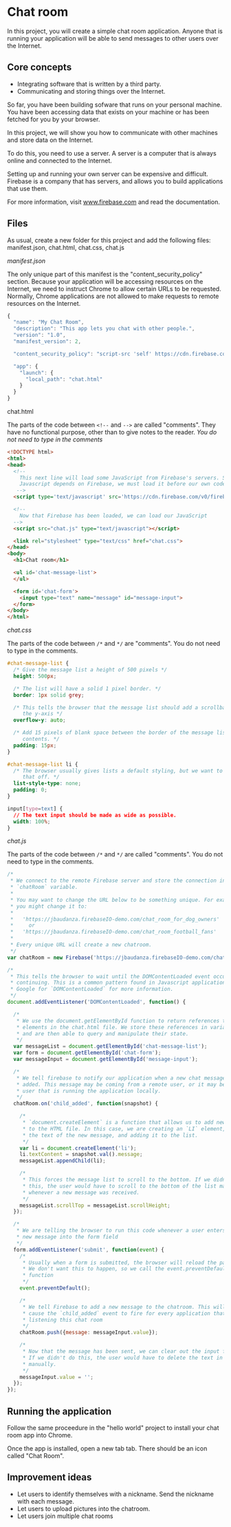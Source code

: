 # Chat room

In this project, you will create a simple chat room application. Anyone that is running your application will be able to
send messages to other users over the Internet.

## Core concepts

  * Integrating software that is written by a third party.
  * Communicating and storing things over the Internet.

So far, you have been building sofware that runs on your personal machine. You have been accessing data that exists
on your machine or has been fetched for you by your browser.

In this project, we will show you how to communicate with other machines and store data on the Internet.

To do this, you need to use a server. A server is a computer that is always online and connected to the Internet.

Setting up and running your own server can be expensive and difficult. Firebase is a company that has servers, and allows
you to build applications that use them.

For more information, visit www.firebase.com and read the documentation.

## Files

As usual, create a new folder for this project and add the following files: manifest.json, chat.html, chat.css, chat.js

*manifest.json*

The only unique part of this manifest is the "content_security_policy" section. Because your application will be accessing
resources on the Internet, we need to instruct Chrome to allow certain URLs to be requested. Normally, Chrome applications
are not allowed to make requests to remote resources on the Internet.

~~~ javascript
{
  "name": "My Chat Room",
  "description": "This app lets you chat with other people.",
  "version": "1.0",
  "manifest_version": 2,

  "content_security_policy": "script-src 'self' https://cdn.firebase.com https://jbaudanza.firebaseIO-demo.com/ https://s-demo.firebaseio-demo.com/; object-src 'self'",

  "app": {
    "launch": {
      "local_path": "chat.html"
    }
  }
}
~~~

chat.html

The parts of the code between `<!--` and `-->` are called "comments". They have
no functional purpose, other than to give notes to the reader. *You do not need
to type in the comments*

~~~ html
<!DOCTYPE html>
<html>
<head>
  <!--
    This next line will load some JavaScript from Firebase's servers. Since our
    Javascript depends on Firebase, we must load it before our own code.
   -->
  <script type='text/javascript' src='https://cdn.firebase.com/v0/firebase.js'></script>

  <!--
    Now that Firebase has been loaded, we can load our JavaScript
  -->
  <script src="chat.js" type="text/javascript"></script>

  <link rel="stylesheet" type="text/css" href="chat.css">
</head>
<body>
  <h1>Chat room</h1>

  <ul id='chat-message-list'>
  </ul>

  <form id='chat-form'>
    <input type="text" name="message" id="message-input">
  </form>
</body>
</html>
~~~

<div class='break'></div>

*chat.css*

The parts of the code between `/*` and `*/` are "comments". You do not need to
type in the comments.

~~~ css
#chat-message-list {
  /* Give the message list a height of 500 pixels */
  height: 500px;

  /* The list will have a solid 1 pixel border. */
  border: 1px solid grey;

  /* This tells the browser that the message list should add a scrollbar to
     the y-axis */
  overflow-y: auto;

  /* Add 15 pixels of blank space between the border of the message list and its
     contents. */
  padding: 15px;
}

#chat-message-list li {
  /* The browser usually gives lists a default styling, but we want to turn
     that off. */
  list-style-type: none;
  padding: 0;
}

input[type=text] {
  // The text input should be made as wide as possible.
  width: 100%;
}
~~~

*chat.js*

The parts of the code between `/*` and `*/` are called "comments". You do not
need to type in the comments.

~~~ javascript
/*
 * We connect to the remote Firebase server and store the connection into the
 * `chatRoom` variable.
 *
 * You may want to change the URL below to be something unique. For example,
 * you might change it to:
 *
 *   'https://jbaudanza.firebaseIO-demo.com/chat_room_for_dog_owners'
 *     or
 *   'https://jbaudanza.firebaseIO-demo.com/chat_room_football_fans'
 *
 * Every unique URL will create a new chatroom.
 */
var chatRoom = new Firebase('https://jbaudanza.firebaseIO-demo.com/chat_room');

/*
 * This tells the browser to wait until the DOMContentLoaded event occurs before
 * continuing. This is a common pattern found in Javascript applications.
 * Google for `DOMContentLoaded` for more information.
 */
document.addEventListener('DOMContentLoaded', function() {

  /*
   * We use the document.getElementById function to return references to
   * elements in the chat.html file. We store these references in variables
   * and are then able to query and manipulate their state.
   */
  var messageList = document.getElementById('chat-message-list');
  var form = document.getElementById('chat-form');
  var messageInput = document.getElementById('message-input');

  /*
   * We tell firebase to notify our application when a new chat message is
   * added. This message may be coming from a remote user, or it may be from the
   * user that is running the application locally.
   */
  chatRoom.on('child_added', function(snapshot) {

    /*
     * `document.createElement` is a function that allows us to add new elements
     * to the HTML file. In this case, we are creating an `LI` element, inserting
     * the text of the new message, and adding it to the list.
     */
    var li = document.createElement('li');
    li.textContent = snapshot.val().message;
    messageList.appendChild(li);

    /*
     * This forces the message list to scroll to the bottom. If we didn't do
     * this, the user would have to scroll to the bottom of the list manually
     * whenever a new message was received.
     */
    messageList.scrollTop = messageList.scrollHeight;
  });

  /*
   * We are telling the browser to run this code whenever a user enters a
   * new message into the form field
   */
  form.addEventListener('submit', function(event) {
    /*
     * Usually when a form is submitted, the browser will reload the page.
     * We don't want this to happen, so we call the event.preventDefault()
     * function
     */
    event.preventDefault();

    /*
     * We tell Firebase to add a new message to the chatroom. This will
     * cause the `child_added` event to fire for every application that is
     * listening this chat room
     */
    chatRoom.push({message: messageInput.value});

    /*
     * Now that the message has been sent, we can clear out the input form.
     * If we didn't do this, the user would have to delete the text in the form
     * manually.
     */
    messageInput.value = '';
  });
});
~~~

## Running the application

Follow the same proceedure in the "hello world" project to install your chat room
app into Chrome.

Once the app is installed, open a new tab tab. There should be an
icon called "Chat Room".


## Improvement ideas

  - Let users to identify themselves with a nickname. Send the nickname with each message.
  - Let users to upload pictures into the chatroom.
  - Let users join multiple chat rooms
